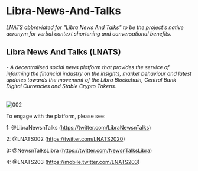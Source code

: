 # Libra-News-And-Talks

*LNATS abbreviated for "Libra News And Talks" to be the project's native acronym for verbal context shortening and conversational benefits.*

## Libra News And Talks (LNATS)

###### - A decentralised social news platform that provides the service of informing the financial industry on the insights, market behaviour and latest updates towards the movement of the Libra Blockchain, Central Bank Digital Currencies and Stable Crypto Tokens. 

![002](https://user-images.githubusercontent.com/66515948/84025320-aed87580-a9ce-11ea-981e-b305e0432449.jpg)

To engage with the platform, please see: 

1: @LibraNewsnTalks (https://twitter.com/LibraNewsnTalks)

2: @LNATS002 (https://twitter.com/LNATS2020)

3: @NewsnTalksLibra (https://twitter.com/NewsnTalksLibra)

4: @LNATS203 (https://mobile.twitter.com/LNATS203)

